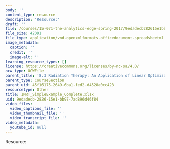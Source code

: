 ```yaml
---
body: ''
content_type: resource
description: 'Resource:'
draft: ''
file: /courses/15-071-the-analytics-edge-spring-2017/9edadecb282615e1bb977ad896d46f84_IMRT_SimpleExample_Complete.xlsx
file_size: 42091
file_type: application/vnd.openxmlformats-officedocument.spreadsheetml.sheet
image_metadata:
  caption: ''
  credit: ''
  image-alt: ''
learning_resource_types: []
license: https://creativecommons.org/licenses/by-nc-sa/4.0/
ocw_type: OCWFile
parent_title: '8.3 Radiation Therapy: An Application of Linear Optimization '
parent_type: CourseSection
parent_uid: 45f16175-2649-6ba1-fed2-d4528a0cc423
resourcetype: Other
title: IMRT_SimpleExample_Complete.xlsx
uid: 9edadecb-2826-15e1-bb97-7ad896d46f84
video_files:
  video_captions_file: ''
  video_thumbnail_file: ''
  video_transcript_file: ''
video_metadata:
  youtube_id: null
---
```

Resource: